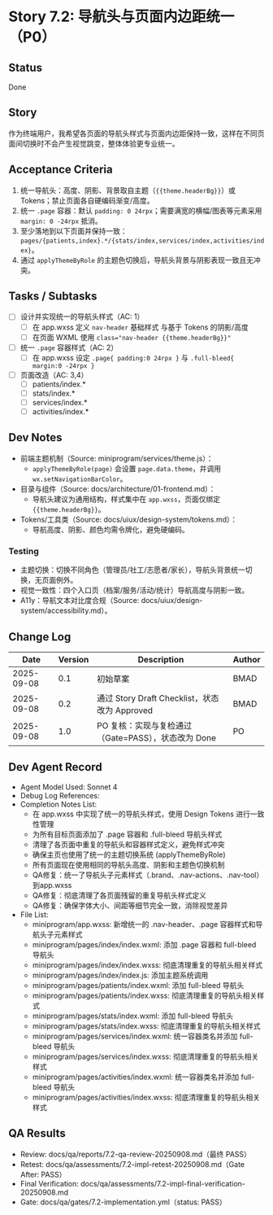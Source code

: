 # Story 7.2: 导航头与页面内边距统一（P0）

## Status
Done

## Story
作为终端用户，我希望各页面的导航头样式与页面内边距保持一致，这样在不同页面间切换时不会产生视觉跳变，整体体验更专业统一。

## Acceptance Criteria
1. 统一导航头：高度、阴影、背景取自主题（`{{theme.headerBg}}`）或 Tokens；禁止页面各自硬编码渐变/高度。
2. 统一 `.page` 容器：默认 `padding: 0 24rpx`；需要满宽的横幅/图表等元素采用 `margin: 0 -24rpx` 抵消。
3. 至少落地到以下页面并保持一致：`pages/{patients,index}.*/{stats/index,services/index,activities/index}`。
4. 通过 `applyThemeByRole` 的主题色切换后，导航头背景与阴影表现一致且无冲突。

## Tasks / Subtasks
- [ ] 设计并实现统一的导航头样式（AC: 1）
  - [ ] 在 app.wxss 定义 `nav-header` 基础样式 与基于 Tokens 的阴影/高度
  - [ ] 在页面 WXML 使用 `class="nav-header {{theme.headerBg}}"`
- [ ] 统一 `.page` 容器样式（AC: 2）
  - [ ] 在 app.wxss 设定 `.page{ padding:0 24rpx }` 与 `.full-bleed{ margin:0 -24rpx }`
- [ ] 页面改造（AC: 3,4）
  - [ ] patients/index.*
  - [ ] stats/index.*
  - [ ] services/index.*
  - [ ] activities/index.*

## Dev Notes
- 前端主题机制（Source: miniprogram/services/theme.js）：
  - `applyThemeByRole(page)` 会设置 `page.data.theme`，并调用 `wx.setNavigationBarColor`。
- 目录与组件（Source: docs/architecture/01-frontend.md）：
  - 导航头建议为通用结构，样式集中在 `app.wxss`，页面仅绑定 `{{theme.headerBg}}`。
- Tokens/工具类（Source: docs/uiux/design-system/tokens.md）：
  - 导航高度、阴影、颜色均需令牌化，避免硬编码。

### Testing
- 主题切换：切换不同角色（管理员/社工/志愿者/家长），导航头背景统一切换，无页面例外。
- 视觉一致性：四个入口页（档案/服务/活动/统计）导航高度与阴影一致。
- A11y：导航文本对比度合规（Source: docs/uiux/design-system/accessibility.md）。

## Change Log
| Date       | Version | Description                                  | Author |
|------------|---------|----------------------------------------------|--------|
| 2025-09-08 | 0.1     | 初始草案                                     | BMAD   |
| 2025-09-08 | 0.2     | 通过 Story Draft Checklist，状态改为 Approved | BMAD   |
| 2025-09-08 | 1.0     | PO 复核：实现与复检通过（Gate=PASS），状态改为 Done | PO     |

## Dev Agent Record
- Agent Model Used: Sonnet 4
- Debug Log References: 
- Completion Notes List:
  - 在 app.wxss 中实现了统一的导航头样式，使用 Design Tokens 进行一致性管理
  - 为所有目标页面添加了 .page 容器和 .full-bleed 导航头样式
  - 清理了各页面中重复的导航头和容器样式定义，避免样式冲突
  - 确保主页也使用了统一的主题切换系统 (applyThemeByRole)
  - 所有页面现在使用相同的导航头高度、阴影和主题色切换机制
  - QA修复：统一了导航头子元素样式（.brand、.nav-actions、.nav-tool）到app.wxss
  - QA修复：彻底清理了各页面残留的重复导航头样式定义
  - QA修复：确保字体大小、间距等细节完全一致，消除视觉差异
- File List:
  - miniprogram/app.wxss: 新增统一的 .nav-header、.page 容器样式和导航头子元素样式
  - miniprogram/pages/index/index.wxml: 添加 .page 容器和 full-bleed 导航头
  - miniprogram/pages/index/index.wxss: 彻底清理重复的导航头相关样式
  - miniprogram/pages/index/index.js: 添加主题系统调用
  - miniprogram/pages/patients/index.wxml: 添加 full-bleed 导航头
  - miniprogram/pages/patients/index.wxss: 彻底清理重复的导航头相关样式
  - miniprogram/pages/stats/index.wxml: 添加 full-bleed 导航头
  - miniprogram/pages/stats/index.wxss: 彻底清理重复的导航头相关样式
  - miniprogram/pages/services/index.wxml: 统一容器类名并添加 full-bleed 导航头
  - miniprogram/pages/services/index.wxss: 彻底清理重复的导航头相关样式
  - miniprogram/pages/activities/index.wxml: 统一容器类名并添加 full-bleed 导航头
  - miniprogram/pages/activities/index.wxss: 彻底清理重复的导航头相关样式 

## QA Results
- Review: docs/qa/reports/7.2-qa-review-20250908.md（最终 PASS）
- Retest: docs/qa/assessments/7.2-impl-retest-20250908.md（Gate After: PASS）
- Final Verification: docs/qa/assessments/7.2-impl-final-verification-20250908.md
- Gate: docs/qa/gates/7.2-implementation.yml（status: PASS）
